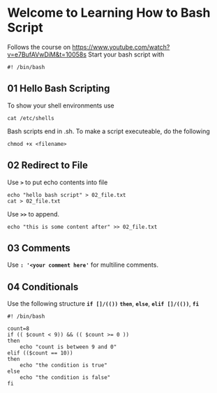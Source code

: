 # Welcome to Learning How to Bash Script

Follows the course on https://www.youtube.com/watch?v=e7BufAVwDiM&t=10058s
Start your bash script with 

```shell
#! /bin/bash 
```


## 01 Hello Bash Scripting
To show your shell environments use 

    cat /etc/shells

Bash scripts end in .sh. To make a script executeable, do the following

    chmod +x <filename>

## 02 Redirect to File

Use **`>`** to put echo contents into file

    echo "hello bash script" > 02_file.txt
    cat > 02_file.txt

Use **`>>`** to append. 

    echo "this is some content after" >> 02_file.txt 

## 03 Comments

Use **` : '<your comment here' `** for multiline comments.

## 04 Conditionals

Use the following structure **`if []/(())`** **`then`**, **`else`**, **`elif []/(())`**, **`fi`**

```shell
#! /bin/bash

count=8
if (( $count < 9)) && (( $count >= 0 ))
then
    echo "count is between 9 and 0"
elif (($count == 10))
then 
    echo "the condition is true"
else
    echo "the condition is false"
fi
```




